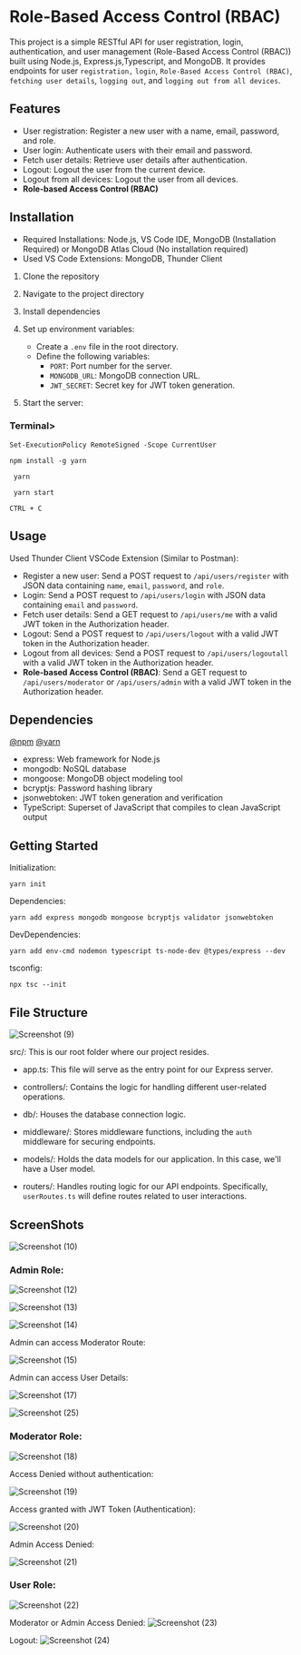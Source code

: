# Role-Based Access Control (RBAC) 

This project is a simple RESTful API for user registration, login, authentication, and user management (Role-Based Access Control (RBAC)) built using Node.js, Express.js,Typescript, and MongoDB. It provides endpoints for user `registration,` `login`, `Role-Based Access Control (RBAC)`, `fetching user details`, `logging out`, and `logging out from all devices`. 

## Features

- User registration: Register a new user with a name, email, password, and role.
- User login: Authenticate users with their email and password.
- Fetch user details: Retrieve user details after authentication.
- Logout: Logout the user from the current device.
- Logout from all devices: Logout the user from all devices.
- **Role-based Access Control (RBAC)**


## Installation

- Required Installations: Node.js, VS Code IDE, MongoDB (Installation Required) or MongoDB Atlas Cloud (No installation required)
- Used VS Code Extensions: MongoDB, Thunder Client

1. Clone the repository

2. Navigate to the project directory

3. Install dependencies
  

4. Set up environment variables:
   - Create a `.env` file in the root directory.
   - Define the following variables:
     - `PORT`: Port number for the server.
     - `MONGODB_URL`: MongoDB connection URL.
     - `JWT_SECRET`: Secret key for JWT token generation.

5. Start the server: 


<h3>Terminal></h3>

```Set-ExecutionPolicy RemoteSigned -Scope CurrentUser```

``` npm install -g yarn  ```

``` yarn```

``` yarn start```

``` CTRL + C ```


## Usage

Used Thunder Client VSCode Extension (Similar to Postman):


- Register a new user: Send a POST request to `/api/users/register` with JSON data containing `name`, `email`, `password`, and `role`.
- Login: Send a POST request to `/api/users/login` with JSON data containing `email` and `password`.
- Fetch user details: Send a GET request to `/api/users/me` with a valid JWT token in the Authorization header.
- Logout: Send a POST request to `/api/users/logout` with a valid JWT token in the Authorization header.
- Logout from all devices: Send a POST request to `/api/users/logoutall` with a valid JWT token in the Authorization header.
- **Role-based Access Control (RBAC)**:  Send a GET request to `/api/users/moderator` or `/api/users/admin` with a valid JWT token in the Authorization header.


## Dependencies

[@npm](https://docs.npmjs.com)
[@yarn](https://classic.yarnpkg.com/en/docs/getting-started)


- express: Web framework for Node.js
- mongodb: NoSQL database
- mongoose: MongoDB object modeling tool
- bcryptjs: Password hashing library
- jsonwebtoken: JWT token generation and verification
- TypeScript: Superset of JavaScript that compiles to clean JavaScript output

## Getting Started ##

Initialization:

`yarn init`

Dependencies:

`yarn add express mongodb mongoose bcryptjs validator jsonwebtoken`

DevDependencies:

`yarn add env-cmd nodemon typescript ts-node-dev @types/express --dev`

tsconfig:

`npx tsc --init`



## File Structure


![Screenshot (9)](https://github.com/user-attachments/assets/9a8250e4-7d88-4107-a965-ff78fc6f052e)


src/: This is our root folder where our project resides.

- app.ts: This file will serve as the entry point for our Express server.

- controllers/: Contains the logic for handling different user-related operations.

- db/: Houses the database connection logic.

- middleware/: Stores middleware functions, including the `auth` middleware for securing endpoints.

- models/: Holds the data models for our application. In this case, we'll have a User model.

- routers/: Handles routing logic for our API endpoints. Specifically, `userRoutes.ts` will define routes related to user interactions.


## ScreenShots


![Screenshot (10)](https://github.com/user-attachments/assets/cd7ee043-eb5d-4d9b-bafb-cdc7ad845f19)


<h3>Admin Role:</h3>

![Screenshot (12)](https://github.com/user-attachments/assets/437c2343-ccd8-467f-95bb-88801bf7cb8a)



![Screenshot (13)](https://github.com/user-attachments/assets/c0252c7f-17e8-4085-9dea-aa1b785b92bd)


![Screenshot (14)](https://github.com/user-attachments/assets/0637effe-a052-4cbd-b7ba-26ce8bdac9ed)

Admin can access Moderator Route:

![Screenshot (15)](https://github.com/user-attachments/assets/bfbefd85-180b-4067-a81d-25f3e822eeca)


Admin can access User Details:

![Screenshot (17)](https://github.com/user-attachments/assets/6ed726a3-4eac-46ca-a770-5879e0b43d82)




![Screenshot (25)](https://github.com/user-attachments/assets/2a2f6acf-6757-4333-8f76-297ff7114bd8)


<h3>Moderator Role:</h3>


![Screenshot (18)](https://github.com/user-attachments/assets/478438fa-4504-4485-b744-9ff093c699cb)


Access Denied without authentication:

![Screenshot (19)](https://github.com/user-attachments/assets/1e197580-72d2-49ec-bc02-03dc9627350c)


Access granted with JWT Token (Authentication):

![Screenshot (20)](https://github.com/user-attachments/assets/f5c85b06-9d2f-462d-ba44-4c823b80a553)

Admin Access Denied:

![Screenshot (21)](https://github.com/user-attachments/assets/08e1df93-5473-49de-b123-36b1d291ecf2)



<h3>User Role:</h3>



![Screenshot (22)](https://github.com/user-attachments/assets/6bee53d2-aaa8-4a90-9be9-a4c06df760e2)

Moderator or Admin Access Denied:
![Screenshot (23)](https://github.com/user-attachments/assets/74a1494e-a0f3-48e0-9a76-0c34ff99f51a)



Logout:
![Screenshot (24)](https://github.com/user-attachments/assets/bd4aa6f9-ad00-4a36-882c-a2db200896f4)



